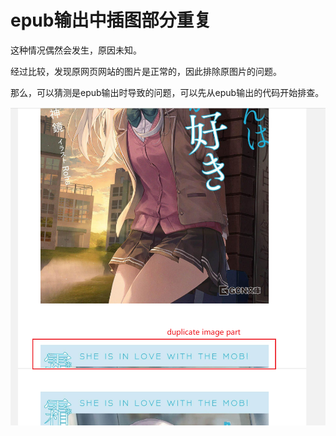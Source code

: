 # epub输出中插图部分重复

这种情况偶然会发生，原因未知。

经过比较，发现原网页网站的图片是正常的，因此排除原图片的问题。

那么，可以猜测是epub输出时导致的问题，可以先从epub输出的代码开始排查。

![Snipaste_2022-08-22_14-31-08](assets/Snipaste_2022-08-22_14-31-08.png)
